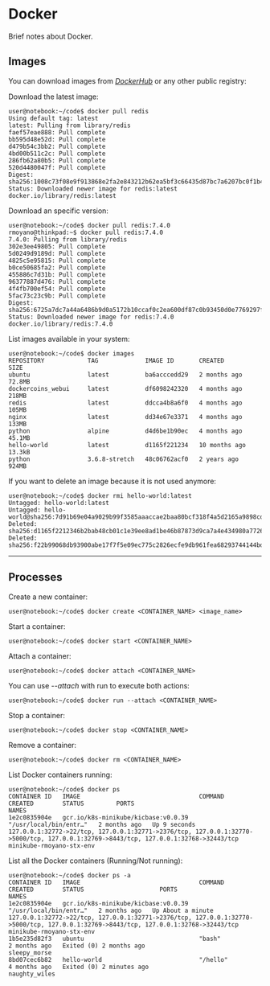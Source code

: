 # Docker
Brief notes about Docker.

## Images
You can download images from [*DockerHub*](https://hub.docker.com/) or any other public registry:

Download the latest image:
```shell
user@notebook:~/code$ docker pull redis
Using default tag: latest
latest: Pulling from library/redis
faef57eae888: Pull complete 
bb595d48e52d: Pull complete 
d479b54c3bb2: Pull complete 
4bd00b511c2c: Pull complete 
286fb62a80b5: Pull complete 
520d4480047f: Pull complete 
Digest: sha256:1008c73f08e9f913868e2fa2e843212b62ea5bf3c66435d87bc7a6207bc0f1b4
Status: Downloaded newer image for redis:latest
docker.io/library/redis:latest
```
Download an specific version:
```shell
user@notebook:~/code$ docker pull redis:7.4.0
rmoyano@thinkpad:~$ docker pull redis:7.4.0
7.4.0: Pulling from library/redis
302e3ee49805: Pull complete 
5d0249d9189d: Pull complete 
4825c5e95815: Pull complete 
b0ce50685fa2: Pull complete 
455886c7d31b: Pull complete 
96377887d476: Pull complete 
4f4fb700ef54: Pull complete 
5fac73c23c9b: Pull complete 
Digest: sha256:6725a7dc7a44a6486b9d0a5172b10ccaf0c2ea600df87c0b93450d0e7769297f
Status: Downloaded newer image for redis:7.4.0
docker.io/library/redis:7.4.0

```

List images available in your system:
```shell
user@notebook:~/code$ docker images
REPOSITORY            TAG             IMAGE ID       CREATED        SIZE
ubuntu                latest          ba6acccedd29   2 months ago   72.8MB
dockercoins_webui     latest          df6098242320   4 months ago   218MB
redis                 latest          ddcca4b8a6f0   4 months ago   105MB
nginx                 latest          dd34e67e3371   4 months ago   133MB
python                alpine          d4d6be1b90ec   4 months ago   45.1MB
hello-world           latest          d1165f221234   10 months ago   13.3kB
python                3.6.8-stretch   48c06762acf0   2 years ago    924MB
```

If you want to delete an image because it is not used anymore:
```shell
user@notebook:~/code$ docker rmi hello-world:latest 
Untagged: hello-world:latest
Untagged: hello-world@sha256:7d91b69e04a9029b99f3585aaaccae2baa80bcf318f4a5d2165a9898cd2dc0a1
Deleted: sha256:d1165f2212346b2bab48cb01c1e39ee8ad1be46b87873d9ca7a4e434980a7726
Deleted: sha256:f22b99068db93900abe17f7f5e09ec775c2826ecfe9db961fea68293744144bd
```
----

## Processes

Create a new container:
```shell
user@notebook:~/code$ docker create <CONTAINER_NAME> <image_name>
```

Start a container:
```shell
user@notebook:~/code$ docker start <CONTAINER_NAME>
```

Attach a container:
```shell
user@notebook:~/code$ docker attach <CONTAINER_NAME>
```

You can use *--attach* with run to execute both actions:
```shell
user@notebook:~/code$ docker run --attach <CONTAINER_NAME>
```

Stop a container:
```shell
user@notebook:~/code$ docker stop <CONTAINER_NAME>
```

Remove a container:
```shell
user@notebook:~/code$ docker rm <CONTAINER_NAME>
```

List Docker containers running:
```shell
user@notebook:~/code$ docker ps
CONTAINER ID   IMAGE                                 COMMAND                  CREATED        STATUS         PORTS                                NAMES
1e2c0835904e   gcr.io/k8s-minikube/kicbase:v0.0.39   "/usr/local/bin/entr…"   2 months ago   Up 9 seconds   127.0.0.1:32772->22/tcp, 127.0.0.1:32771->2376/tcp, 127.0.0.1:32770->5000/tcp, 127.0.0.1:32769->8443/tcp, 127.0.0.1:32768->32443/tcp   minikube-rmoyano-stx-env
```

List all the Docker containers (Running/Not running):
```shell
user@notebook:~/code$ docker ps -a
CONTAINER ID   IMAGE                                 COMMAND                  CREATED        STATUS                     PORTS                       NAMES
1e2c0835904e   gcr.io/k8s-minikube/kicbase:v0.0.39   "/usr/local/bin/entr…"   2 months ago   Up About a minute          127.0.0.1:32772->22/tcp, 127.0.0.1:32771->2376/tcp, 127.0.0.1:32770->5000/tcp, 127.0.0.1:32769->8443/tcp, 127.0.0.1:32768->32443/tcp   minikube-rmoyano-stx-env
1b5e235d82f3   ubuntu                                "bash"                   2 months ago   Exited (0) 2 months ago                                 sleepy_morse
8bd07cec6b82   hello-world                           "/hello"                 4 months ago   Exited (0) 2 minutes ago                                naughty_wiles
```